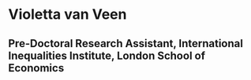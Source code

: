 ---
---

# Violetta van Veen

## Pre-Doctoral Research Assistant, International Inequalities Institute, London School of Economics
